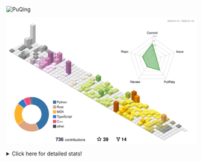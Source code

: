 ![PuQing](https://user-images.githubusercontent.com/27223114/171565019-9a56fae6-b08b-421f-99db-7e830da42371.png)

![](./profile-3d-contrib/profile-season-animate.svg)

<details>
<summary>Click here for detailed stats!</summary>

<!--START_SECTION:waka-->
![Lines of code](https://img.shields.io/badge/From%20Hello%20World%20I%27ve%20Written-1.7%20million%20lines%20of%20code-blue)

**🐱 My GitHub Data** 

> 📦 416.6 kB Used in GitHub's Storage 
 > 
> 🏆 5 Contributions in the Year 2025
 > 
> 🚫 Not Opted to Hire
 > 
> 📜 37 Public Repositories 
 > 
> 🔑 33 Private Repositories 
 > 
**I'm an Early 🐤** 

```text
🌞 Morning                697 commits         ██░░░░░░░░░░░░░░░░░░░░░░░   08.05 % 
🌆 Daytime                3827 commits        ███████████░░░░░░░░░░░░░░   44.18 % 
🌃 Evening                1968 commits        ██████░░░░░░░░░░░░░░░░░░░   22.72 % 
🌙 Night                  2171 commits        ██████░░░░░░░░░░░░░░░░░░░   25.06 % 
```


📊 **This Week I Spent My Time On** 

```text
💬 Programming Languages: 
PPTMan                   1 hr 21 mins        █████████░░░░░░░░░░░░░░░░   37.83 % 
Other                    49 mins             ██████░░░░░░░░░░░░░░░░░░░   23.20 % 
Reading Paper            47 mins             █████░░░░░░░░░░░░░░░░░░░░   21.96 % 
Communicating            32 mins             ████░░░░░░░░░░░░░░░░░░░░░   15.28 % 
Music                    3 mins              ░░░░░░░░░░░░░░░░░░░░░░░░░   01.72 % 

🔥 Editors: 
MicrosoftPowerPoint      1 hr 21 mins        █████████░░░░░░░░░░░░░░░░   37.83 % 
Telegram                 49 mins             ██████░░░░░░░░░░░░░░░░░░░   23.18 % 
Zotero                   47 mins             █████░░░░░░░░░░░░░░░░░░░░   21.96 % 
Mail                     32 mins             ████░░░░░░░░░░░░░░░░░░░░░   15.28 % 
NetEaseMusic             3 mins              ░░░░░░░░░░░░░░░░░░░░░░░░░   01.72 % 

💻 Operating System: 
Mac                      3 hrs 34 mins       █████████████████████████   100.00 % 
```


<!--END_SECTION:waka-->
</details>
